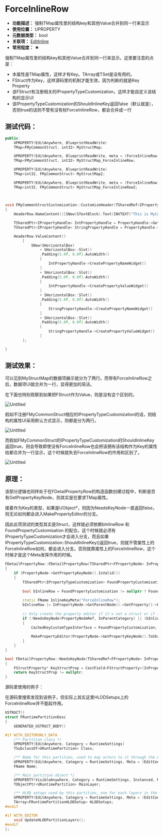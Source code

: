 ﻿# ForceInlineRow

- **功能描述：** 强制TMap属性里的结构key和其他Value合并到同一行来显示
- **使用位置：** UPROPERTY
- **元数据类型：** bool
- **关联项：** [EditInline](../EditInline/EditInline.md)
- **常用程度：** ★

强制TMap属性里的结构key和其他Value合并到同一行来显示。这里要注意的点是：

- 本属性是TMap属性，这样才有Key。TArray或TSet是没有用的。
- FStruct作为Key，这样源码里的机制才能生效，因为判断的就是Key Property
- 该FStruct有注册相关的IPropertyTypeCustomization，这样才能自定义该结构的显示UI
- 该IPropertyTypeCustomization的ShouldInlineKey返回false（默认就是），否则true的话则不管有没有标ForceInlineRow，都会合并成一行

## 测试代码：

```cpp
public:
	UPROPERTY(EditAnywhere, BlueprintReadWrite)
	TMap<FMyCommonStruct, int32> MyStructMap;

	UPROPERTY(EditAnywhere, BlueprintReadWrite, meta = (ForceInlineRow))
	TMap<FMyCommonStruct, int32> MyStructMap_ForceInlineRow;

	UPROPERTY(EditAnywhere, BlueprintReadWrite)
	TMap<int32, FMyCommonStruct> MyStructMap2;

	UPROPERTY(EditAnywhere, BlueprintReadWrite, meta = (ForceInlineRow))
	TMap<int32, FMyCommonStruct> MyStructMap_ForceInlineRow2;
	
	

void FMyCommonStructCustomization::CustomizeHeader(TSharedRef<IPropertyHandle> PropertyHandle, FDetailWidgetRow& HeaderRow, IPropertyTypeCustomizationUtils& CustomizationUtils)
{
	HeaderRow.NameContent()[SNew(STextBlock).Text(INVTEXT("This is MyCommonStruct"))];

	TSharedPtr<IPropertyHandle> IntPropertyHandle = PropertyHandle->GetChildHandle(GET_MEMBER_NAME_CHECKED(FMyCommonStruct, MyInt));
	TSharedPtr<IPropertyHandle> StringPropertyHandle = PropertyHandle->GetChildHandle(GET_MEMBER_NAME_CHECKED(FMyCommonStruct, MyString));

	HeaderRow.ValueContent()
		[
			SNew(SHorizontalBox)
				+ SHorizontalBox::Slot()
				.Padding(5.0f, 0.0f).AutoWidth()
				[
					IntPropertyHandle->CreatePropertyNameWidget()
				]
				+ SHorizontalBox::Slot()
				.Padding(5.0f, 0.0f).AutoWidth()
				[
					IntPropertyHandle->CreatePropertyValueWidget()
				]
				+ SHorizontalBox::Slot()
				.Padding(5.0f, 0.0f).AutoWidth()
				[
					StringPropertyHandle->CreatePropertyNameWidget()
				]
				+ SHorizontalBox::Slot()
				.Padding(5.0f, 0.0f).AutoWidth()
				[
					StringPropertyHandle->CreatePropertyValueWidget()
				]
		];

}
```

## 测试效果：

可以见到MyStructMap的数据项展示就分为了两行。而带有ForceInlineRow之后，数据项UI就合并为一行，显得更加的简洁。

在下面也特别观察到如果把FStruct作为Value，则是没有这个区别的。

![Untitled](Untitled.png)

假如不注册FMyCommonStruct相应的IPropertyTypeCustomization的话，则结构的属性UI采用默认方式显示，则都是分为两行。

![Untitled](Untitled%201.png)

而假如FMyCommonStruct的IPropertyTypeCustomization的ShouldInlineKey返回true，则会导致即使没有ForceInlineRow也会把该拥有该结构作为Key的属性给都合并为一行显示，这个时候就失去ForceInlineRow的作用和区别了。

![Untitled](Untitled%202.png)

## 原理：

该部分逻辑也同样处于在FDetailPropertyRow的构造函数创建过程中，判断是否有GetPropertyKeyNode，则其实是在要求TMap属性。

接着作为Key的类型，如果是UObject*，则因为NeedsKeyNode一直返回false，则无论如何都会进入MakePropertyEditor的分支。

因此此项测试的类型其实是Struct，这样就必须依赖bInlineRow 和FoundPropertyCustomisation 的配合。这个时候就必须有IPropertyTypeCustomization才会进入分支，而且如果IPropertyTypeCustomization::ShouldInlineKey()返回true，则就不管属性上的ForceInlineRow如何，都会进入分支。否则就靠属性上的ForceInlineRow，这个时候才是这个Meta发挥作用的时候。

```cpp
FDetailPropertyRow::FDetailPropertyRow(TSharedPtr<FPropertyNode> InPropertyNode, TSharedRef<FDetailCategoryImpl> InParentCategory, TSharedPtr<FComplexPropertyNode> InExternalRootNode)
{
	if (PropertyNode->GetPropertyKeyNode().IsValid())
	{							
		TSharedPtr<IPropertyTypeCustomization> FoundPropertyCustomisation = GetPropertyCustomization(PropertyNode->GetPropertyKeyNode().ToSharedRef(), ParentCategory.Pin().ToSharedRef());
	
		bool bInlineRow = FoundPropertyCustomisation != nullptr ? FoundPropertyCustomisation->ShouldInlineKey() : false;
	
		static FName InlineKeyMeta("ForceInlineRow");
		bInlineRow |= InPropertyNode->GetParentNode()->GetProperty()->HasMetaData(InlineKeyMeta);
	
		// Only create the property editor if it's not a struct or if it requires to be inlined (and has customization)
		if (!NeedsKeyNode(PropertyNodeRef, InParentCategory) || (bInlineRow && FoundPropertyCustomisation != nullptr))
		{
			CachedKeyCustomTypeInterface = FoundPropertyCustomisation;
			
			MakePropertyEditor(PropertyNode->GetPropertyKeyNode().ToSharedRef(), Utilities, PropertyKeyEditor);
		}
	}
}

bool FDetailPropertyRow::NeedsKeyNode(TSharedRef<FPropertyNode> InPropertyNode, TSharedRef<FDetailCategoryImpl> InParentCategory)
{
	FStructProperty* KeyStructProp = CastField<FStructProperty>(InPropertyNode->GetPropertyKeyNode()->GetProperty());
	return KeyStructProp != nullptr;
}
```

源码里使用的例子：

在源码里搜索发现到该例子，但实际上其实这里HLODSetups上的ForceInlineRow并不能起作用。

```cpp
USTRUCT()
struct FRuntimePartitionDesc
{
	GENERATED_USTRUCT_BODY()

#if WITH_EDITORONLY_DATA
	/** Partition class */
	UPROPERTY(EditAnywhere, Category = RuntimeSettings)
	TSubclassOf<URuntimePartition> Class;

	/** Name for this partition, used to map actors to it through the Actor.RuntimeGrid property  */
	UPROPERTY(EditAnywhere, Category = RuntimeSettings, Meta = (EditCondition = "Class != nullptr", HideEditConditionToggle))
	FName Name;

	/** Main partition object */
	UPROPERTY(VisibleAnywhere, Category = RuntimeSettings, Instanced, Meta = (EditCondition = "Class != nullptr", HideEditConditionToggle, NoResetToDefault, TitleProperty = "Name"))
	TObjectPtr<URuntimePartition> MainLayer;

	/** HLOD setups used by this partition, one for each layers in the hierarchy */
	UPROPERTY(EditAnywhere, Category = RuntimeSettings, Meta = (EditCondition = "Class != nullptr", HideEditConditionToggle, ForceInlineRow))
	TArray<FRuntimePartitionHLODSetup> HLODSetups;
#endif

#if WITH_EDITOR
	void UpdateHLODPartitionLayers();
#endif
};
```
